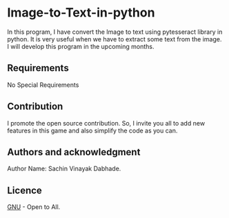 # Image-to-Text-in-python
In this program, I have convert the Image to text using pytesseract library in python. It is very useful when we have to extract some text from the image. I will develop this program in the upcoming months.
## Requirements
No Special Requirements
## Contribution
I promote the open source contribution. So, I invite you all to add new features in this game and also simplify the code as you can.

## Authors and acknowledgment
Author Name: Sachin Vinayak Dabhade.

## Licence
[GNU](https://choosealicense.com/licenses/gpl-3.0/) - Open to All.
